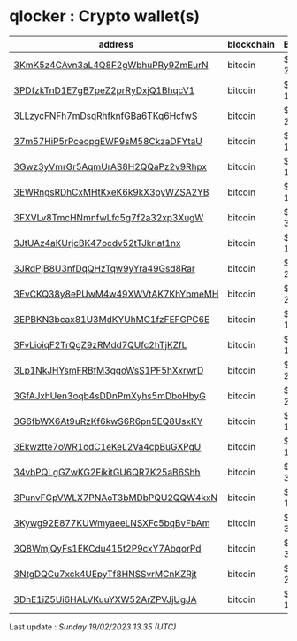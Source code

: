 # qlocker : Crypto wallet(s)

| address | blockchain | Balance |
|---|---|---|
| [3KmK5z4CAvn3aL4Q8F2gWbhuPRy9ZmEurN](https://www.blockchain.com/explorer/addresses/btc/3KmK5z4CAvn3aL4Q8F2gWbhuPRy9ZmEurN) | bitcoin | $ 26961 |
| [3PDfzkTnD1E7gB7peZ2prRyDxjQ1BhqcV1](https://www.blockchain.com/explorer/addresses/btc/3PDfzkTnD1E7gB7peZ2prRyDxjQ1BhqcV1) | bitcoin | $ 18044 |
| [3LLzycFNFh7mDsqRhfknfGBa6TKq6HcfwS](https://www.blockchain.com/explorer/addresses/btc/3LLzycFNFh7mDsqRhfknfGBa6TKq6HcfwS) | bitcoin | $ 22483 |
| [37m57HiP5rPceopgEWF9sM58CkzaDFYtaU](https://www.blockchain.com/explorer/addresses/btc/37m57HiP5rPceopgEWF9sM58CkzaDFYtaU) | bitcoin | $ 15201 |
| [3Gwz3yVmrGr5AqmUrAS8H2QQaPz2v9Rhpx](https://www.blockchain.com/explorer/addresses/btc/3Gwz3yVmrGr5AqmUrAS8H2QQaPz2v9Rhpx) | bitcoin | $ 14375 |
| [3EWRngsRDhCxMHtKxeK6k9kX3pyWZSA2YB](https://www.blockchain.com/explorer/addresses/btc/3EWRngsRDhCxMHtKxeK6k9kX3pyWZSA2YB) | bitcoin | $ 14975 |
| [3FXVLv8TmcHNmnfwLfc5g7f2a32xp3XugW](https://www.blockchain.com/explorer/addresses/btc/3FXVLv8TmcHNmnfwLfc5g7f2a32xp3XugW) | bitcoin | $ 31358 |
| [3JtUAz4aKUrjcBK47ocdv52tTJkriat1nx](https://www.blockchain.com/explorer/addresses/btc/3JtUAz4aKUrjcBK47ocdv52tTJkriat1nx) | bitcoin | $ 13834 |
| [3JRdPjB8U3nfDqQHzTqw9yYra49Gsd8Rar](https://www.blockchain.com/explorer/addresses/btc/3JRdPjB8U3nfDqQHzTqw9yYra49Gsd8Rar) | bitcoin | $ 29892 |
| [3EvCKQ38y8ePUwM4w49XWVtAK7KhYbmeMH](https://www.blockchain.com/explorer/addresses/btc/3EvCKQ38y8ePUwM4w49XWVtAK7KhYbmeMH) | bitcoin | $ 24193 |
| [3EPBKN3bcax81U3MdKYUhMC1fzFEFGPC6E](https://www.blockchain.com/explorer/addresses/btc/3EPBKN3bcax81U3MdKYUhMC1fzFEFGPC6E) | bitcoin | $ 14800 |
| [3FvLioiqF2TrQgZ9zRMdd7QUfc2hTjKZfL](https://www.blockchain.com/explorer/addresses/btc/3FvLioiqF2TrQgZ9zRMdd7QUfc2hTjKZfL) | bitcoin | $ 10508 |
| [3Lp1NkJHYsmFRBfM3ggoWsS1PF5hXxrwrD](https://www.blockchain.com/explorer/addresses/btc/3Lp1NkJHYsmFRBfM3ggoWsS1PF5hXxrwrD) | bitcoin | $ 26524 |
| [3GfAJxhUen3oqb4sDDnPmXyhs5mDboHbyG](https://www.blockchain.com/explorer/addresses/btc/3GfAJxhUen3oqb4sDDnPmXyhs5mDboHbyG) | bitcoin | $ 29760 |
| [3G6fbWX6At9uRzKf6kwS6R6pn5EQ8UsxKY](https://www.blockchain.com/explorer/addresses/btc/3G6fbWX6At9uRzKf6kwS6R6pn5EQ8UsxKY) | bitcoin | $ 16603 |
| [3Ekwztte7oWR1odC1eKeL2Va4cpBuGXPgU](https://www.blockchain.com/explorer/addresses/btc/3Ekwztte7oWR1odC1eKeL2Va4cpBuGXPgU) | bitcoin | $ 15266 |
| [34vbPQLgGZwKG2FikitGU6QR7K25aB6Shh](https://www.blockchain.com/explorer/addresses/btc/34vbPQLgGZwKG2FikitGU6QR7K25aB6Shh) | bitcoin | $ 38439 |
| [3PunvFGpVWLX7PNAoT3bMDbPQU2QQW4kxN](https://www.blockchain.com/explorer/addresses/btc/3PunvFGpVWLX7PNAoT3bMDbPQU2QQW4kxN) | bitcoin | $ 13613 |
| [3Kywg92E877KUWmyaeeLNSXFc5bqBvFbAm](https://www.blockchain.com/explorer/addresses/btc/3Kywg92E877KUWmyaeeLNSXFc5bqBvFbAm) | bitcoin | $ 32651 |
| [3Q8WmjQyFs1EKCdu415t2P9cxY7AbqorPd](https://www.blockchain.com/explorer/addresses/btc/3Q8WmjQyFs1EKCdu415t2P9cxY7AbqorPd) | bitcoin | $ 30743 |
| [3NtgDQCu7xck4UEpyTf8HNSSvrMCnKZRjt](https://www.blockchain.com/explorer/addresses/btc/3NtgDQCu7xck4UEpyTf8HNSSvrMCnKZRjt) | bitcoin | $ 21144 |
| [3DhE1iZ5Ui6HALVKuuYXW52ArZPVJjUgJA](https://www.blockchain.com/explorer/addresses/btc/3DhE1iZ5Ui6HALVKuuYXW52ArZPVJjUgJA) | bitcoin | $ 16835 |

Last update : _Sunday 19/02/2023 13.35 (UTC)_

